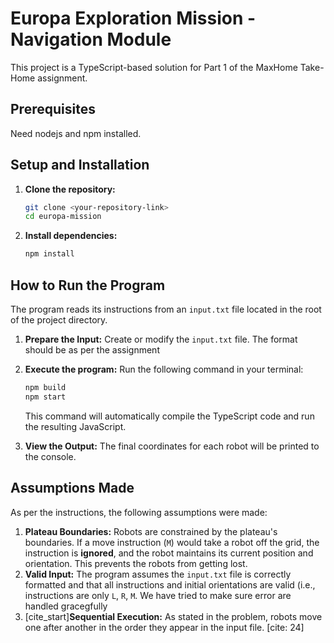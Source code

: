 # Europa Exploration Mission - Navigation Module

This project is a TypeScript-based solution for Part 1 of the MaxHome Take-Home assignment.

## Prerequisites

Need nodejs and npm installed.

## Setup and Installation

1.  **Clone the repository:**
    ```bash
    git clone <your-repository-link>
    cd europa-mission
    ```

2.  **Install dependencies:**
    ```bash
    npm install
    ```

## How to Run the Program

The program reads its instructions from an `input.txt` file located in the root of the project directory.

1.  **Prepare the Input:**
    Create or modify the `input.txt` file. The format should be as per the assignment

2.  **Execute the program:**
    Run the following command in your terminal:
    ```bash
    npm build
    npm start
    ```

    This command will automatically compile the TypeScript code and run the resulting JavaScript.

3.  **View the Output:**
    The final coordinates for each robot will be printed to the console.

## Assumptions Made

As per the instructions, the following assumptions were made:

1.  **Plateau Boundaries:** Robots are constrained by the plateau's boundaries. If a move instruction (`M`) would take a robot off the grid, the instruction is **ignored**, and the robot maintains its current position and orientation. This prevents the robots from getting lost.
2.  **Valid Input:** The program assumes the `input.txt` file is correctly formatted and that all instructions and initial orientations are valid (i.e., instructions are only `L`, `R`, `M`. We have tried to make sure error are handled gracegfully 
3.  [cite_start]**Sequential Execution:** As stated in the problem, robots move one after another in the order they appear in the input file. [cite: 24]

